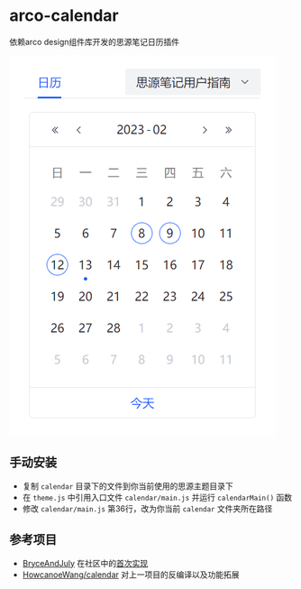 # arco-calendar

依赖arco design组件库开发的思源笔记日历插件

![预览图](preview.png)

## 手动安装

- 复制 `calendar` 目录下的文件到你当前使用的思源主题目录下
- 在 `theme.js` 中引用入口文件 `calendar/main.js` 并运行 `calendarMain()` 函数
- 修改 `calendar/main.js` 第36行，改为你当前 `calendar` 文件夹所在路径

## 参考项目

- [BryceAndJuly](https://github.com/BryceAndJuly) 在社区中的[首次实现](https://ld246.com/article/1662969146166)
- [HowcanoeWang/calendar](https://github.com/HowcanoeWang/calendar) 对上一项目的反编译以及功能拓展
